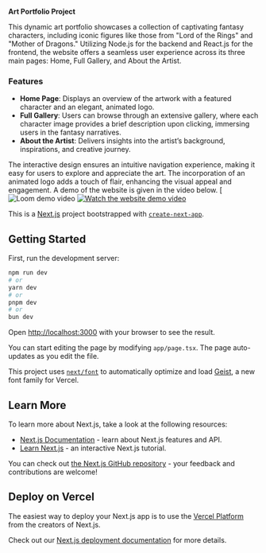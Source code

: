 **Art Portfolio Project**

This dynamic art portfolio showcases a collection of captivating fantasy characters, including iconic figures like those from "Lord of the Rings" and "Mother of Dragons." Utilizing Node.js for the backend and React.js for the frontend, the website offers a seamless user experience across its three main pages: Home, Full Gallery, and About the Artist.

### Features

- **Home Page**: Displays an overview of the artwork with a featured character and an elegant, animated logo.
- **Full Gallery**: Users can browse through an extensive gallery, where each character image provides a brief description upon clicking, immersing users in the fantasy narratives.
- **About the Artist**: Delivers insights into the artist’s background, inspirations, and creative journey.

The interactive design ensures an intuitive navigation experience, making it easy for users to explore and appreciate the art. The incorporation of an animated logo adds a touch of flair, enhancing the visual appeal and engagement. A demo of the website is given in the video below.
[![Loom demo video](https://www.loom.com/share/96cf070bbb53440c85eb246584d839e9?sid=e884ee97-a1d3-446f-bb37-ac096dfa1bb5)
[![Watch the website demo video](https://raw.githubusercontent.com/MBdjLOTR/Healing_art-Crytsals/master/dynamic_yin_yang.jpg)](https://go.screenpal.com/watch/cTVqbPnfid2)


This is a [Next.js](https://nextjs.org) project bootstrapped with [`create-next-app`](https://nextjs.org/docs/app/api-reference/cli/create-next-app).

## Getting Started

First, run the development server:

```bash
npm run dev
# or
yarn dev
# or
pnpm dev
# or
bun dev
```

Open [http://localhost:3000](http://localhost:3000) with your browser to see the result.

You can start editing the page by modifying `app/page.tsx`. The page auto-updates as you edit the file.

This project uses [`next/font`](https://nextjs.org/docs/app/building-your-application/optimizing/fonts) to automatically optimize and load [Geist](https://vercel.com/font), a new font family for Vercel.

## Learn More

To learn more about Next.js, take a look at the following resources:

- [Next.js Documentation](https://nextjs.org/docs) - learn about Next.js features and API.
- [Learn Next.js](https://nextjs.org/learn) - an interactive Next.js tutorial.

You can check out [the Next.js GitHub repository](https://github.com/vercel/next.js) - your feedback and contributions are welcome!

## Deploy on Vercel

The easiest way to deploy your Next.js app is to use the [Vercel Platform](https://vercel.com/new?utm_medium=default-template&filter=next.js&utm_source=create-next-app&utm_campaign=create-next-app-readme) from the creators of Next.js.

Check out our [Next.js deployment documentation](https://nextjs.org/docs/app/building-your-application/deploying) for more details.
